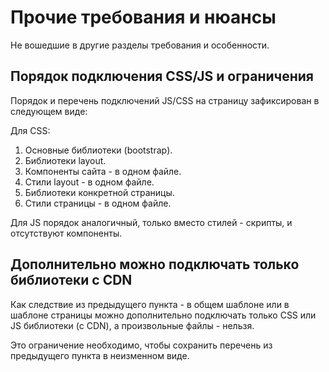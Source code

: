 # Прочие требования и нюансы

Не вошедшие в другие разделы требования и особенности.

## Порядок подключения CSS/JS и ограничения 

Порядок и перечень подключений JS/CSS на страницу зафиксирован 
в следующем виде:

Для CSS:

1. Основные библиотеки (bootstrap).
2. Библиотеки layout.
3. Компоненты сайта - в одном файле.
4. Стили layout - в одном файле.
5. Библиотеки конкретной страницы.
6. Стили страницы - в одном файле.

Для JS порядок аналогичный, только вместо стилей - скрипты, 
и отсутствуют компоненты.

## Дополнительно можно подключать только библиотеки с CDN

Как следствие из предыдущего пункта - в общем шаблоне или
в шаблоне страницы можно дополнительно подключать только 
CSS или JS библиотеки (с CDN), а произвольные файлы - нельзя.

Это ограничение необходимо, чтобы сохранить перечень из предыдущего
пункта в неизменном виде. 
